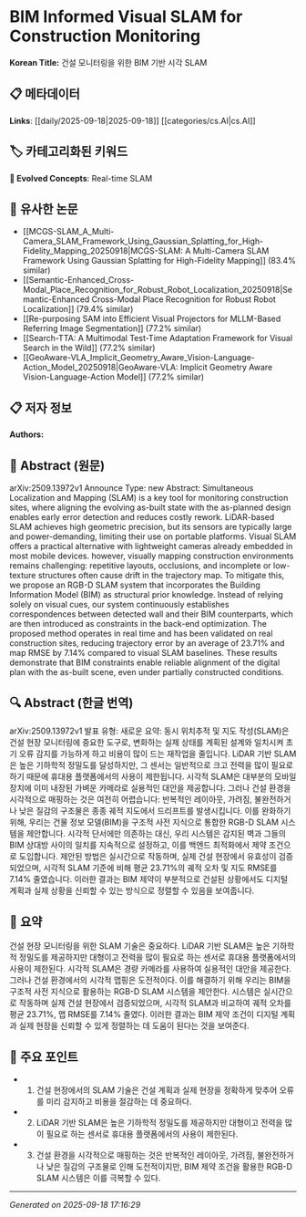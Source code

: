 
# BIM Informed Visual SLAM for Construction Monitoring

**Korean Title:** 건설 모니터링을 위한 BIM 기반 시각 SLAM

## 📋 메타데이터

**Links**: [[daily/2025-09-18|2025-09-18]] [[categories/cs.AI|cs.AI]]

## 🏷️ 카테고리화된 키워드
**🚀 Evolved Concepts**: Real-time SLAM

## 🔗 유사한 논문
- [[MCGS-SLAM_A_Multi-Camera_SLAM_Framework_Using_Gaussian_Splatting_for_High-Fidelity_Mapping_20250918|MCGS-SLAM: A Multi-Camera SLAM Framework Using Gaussian Splatting for High-Fidelity Mapping]] (83.4% similar)
- [[Semantic-Enhanced_Cross-Modal_Place_Recognition_for_Robust_Robot_Localization_20250918|Semantic-Enhanced Cross-Modal Place Recognition for Robust Robot Localization]] (79.4% similar)
- [[Re-purposing SAM into Efficient Visual Projectors for MLLM-Based Referring Image Segmentation]] (77.2% similar)
- [[Search-TTA: A Multimodal Test-Time Adaptation Framework for Visual Search in the Wild]] (77.2% similar)
- [[GeoAware-VLA_Implicit_Geometry_Aware_Vision-Language-Action_Model_20250918|GeoAware-VLA: Implicit Geometry Aware Vision-Language-Action Model]] (77.2% similar)

## 📋 저자 정보

**Authors:** 

## 📄 Abstract (원문)

arXiv:2509.13972v1 Announce Type: new 
Abstract: Simultaneous Localization and Mapping (SLAM) is a key tool for monitoring construction sites, where aligning the evolving as-built state with the as-planned design enables early error detection and reduces costly rework. LiDAR-based SLAM achieves high geometric precision, but its sensors are typically large and power-demanding, limiting their use on portable platforms. Visual SLAM offers a practical alternative with lightweight cameras already embedded in most mobile devices. however, visually mapping construction environments remains challenging: repetitive layouts, occlusions, and incomplete or low-texture structures often cause drift in the trajectory map. To mitigate this, we propose an RGB-D SLAM system that incorporates the Building Information Model (BIM) as structural prior knowledge. Instead of relying solely on visual cues, our system continuously establishes correspondences between detected wall and their BIM counterparts, which are then introduced as constraints in the back-end optimization. The proposed method operates in real time and has been validated on real construction sites, reducing trajectory error by an average of 23.71% and map RMSE by 7.14% compared to visual SLAM baselines. These results demonstrate that BIM constraints enable reliable alignment of the digital plan with the as-built scene, even under partially constructed conditions.

## 🔍 Abstract (한글 번역)

arXiv:2509.13972v1 발표 유형: 새로운
요약: 동시 위치추적 및 지도 작성(SLAM)은 건설 현장 모니터링에 중요한 도구로, 변화하는 실제 상태를 계획된 설계와 일치시켜 초기 오류 감지를 가능하게 하고 비용이 많이 드는 재작업을 줄입니다. LiDAR 기반 SLAM은 높은 기하학적 정밀도를 달성하지만, 그 센서는 일반적으로 크고 전력을 많이 필요로 하기 때문에 휴대용 플랫폼에서의 사용이 제한됩니다. 시각적 SLAM은 대부분의 모바일 장치에 이미 내장된 가벼운 카메라로 실용적인 대안을 제공합니다. 그러나 건설 환경을 시각적으로 매핑하는 것은 여전히 어렵습니다: 반복적인 레이아웃, 가려짐, 불완전하거나 낮은 질감의 구조물은 종종 궤적 지도에서 드리프트를 발생시킵니다. 이를 완화하기 위해, 우리는 건물 정보 모델(BIM)을 구조적 사전 지식으로 통합한 RGB-D SLAM 시스템을 제안합니다. 시각적 단서에만 의존하는 대신, 우리 시스템은 감지된 벽과 그들의 BIM 상대방 사이의 일치를 지속적으로 설정하고, 이를 백엔드 최적화에서 제약 조건으로 도입합니다. 제안된 방법은 실시간으로 작동하며, 실제 건설 현장에서 유효성이 검증되었으며, 시각적 SLAM 기준에 비해 평균 23.71%의 궤적 오차 및 지도 RMSE를 7.14% 줄였습니다. 이러한 결과는 BIM 제약이 부분적으로 건설된 상황에서도 디지털 계획과 실제 상황을 신뢰할 수 있는 방식으로 정렬할 수 있음을 보여줍니다.

## 📝 요약

건설 현장 모니터링을 위한 SLAM 기술은 중요하다. LiDAR 기반 SLAM은 높은 기하학적 정밀도를 제공하지만 대형이고 전력을 많이 필요로 하는 센서로 휴대용 플랫폼에서의 사용이 제한된다. 시각적 SLAM은 경량 카메라를 사용하여 실용적인 대안을 제공한다. 그러나 건설 환경에서의 시각적 맵핑은 도전적이다. 이를 해결하기 위해 우리는 BIM을 구조적 사전 지식으로 활용하는 RGB-D SLAM 시스템을 제안한다. 시스템은 실시간으로 작동하며 실제 건설 현장에서 검증되었으며, 시각적 SLAM과 비교하여 궤적 오차를 평균 23.71%, 맵 RMSE를 7.14% 줄였다. 이러한 결과는 BIM 제약 조건이 디지털 계획과 실제 현장을 신뢰할 수 있게 정렬하는 데 도움이 된다는 것을 보여준다.

## 🎯 주요 포인트

- 1. 건설 현장에서의 SLAM 기술은 건설 계획과 실제 현장을 정확하게 맞추어 오류를 미리 감지하고 비용을 절감하는 데 중요하다.

- 2. LiDAR 기반 SLAM은 높은 기하학적 정밀도를 제공하지만 대형이고 전력을 많이 필요로 하는 센서로 휴대용 플랫폼에서의 사용이 제한된다.

- 3. 건설 환경을 시각적으로 매핑하는 것은 반복적인 레이아웃, 가려짐, 불완전하거나 낮은 질감의 구조물로 인해 도전적이지만, BIM 제약 조건을 활용한 RGB-D SLAM 시스템은 이를 극복할 수 있다.

---

*Generated on 2025-09-18 17:16:29*